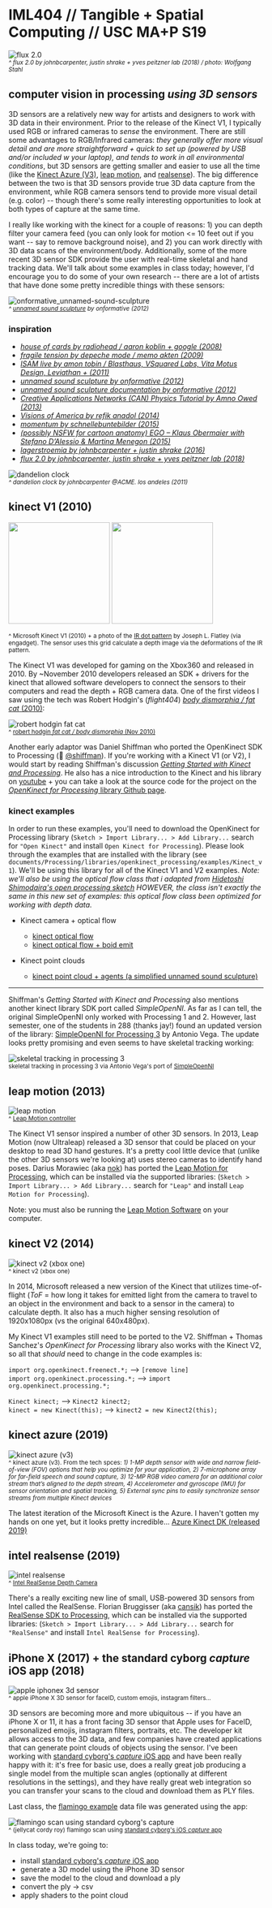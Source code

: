 # IML404 // Tangible + Spatial Computing // USC MA+P S19   

![flux 2.0](https://github.com/johnbcarpenter/USC_IML404_IMAGES/blob/master/images/flux2-munich.gif)  
<sup>_^ flux 2.0 by johnbcarpenter, justin shrake + yves peitzner lab (2018) / photo: Wolfgang Stahl_</sup>

## computer vision in processing *using 3D sensors* 
3D sensors are a relatively new way for artists and designers to work with 3D data in their environment.  Prior to the release of the Kinect V1, I typically used RGB or infrared cameras to _sense_ the environment. There are still some advantages to RGB/Infrared cameras: _they generally offer more visual detail and are more straightforward + quick to set up (powered by USB and/or included w your laptop), and tends to work in all environmental conditions_, but 3D sensors are getting smaller and easier to use all the time (like the [Kinect Azure (V3)](https://github.com/johnbcarpenter/USC_IML404/blob/master/notes_md/computer-vision-kinect.md#kinect-azure), [leap motion](https://github.com/johnbcarpenter/USC_IML404/blob/master/notes_md/computer-vision-kinect.md#leap-motion), and [realsense](https://github.com/johnbcarpenter/USC_IML404/blob/master/notes_md/computer-vision-kinect.md#intel-realsense)).  The big difference between the two is that 3D sensors provide true 3D data capture from the environment, while RGB camera sensors tend to provide more visual detail (e.g. color) -- though there's some really interesting opportunities to look at both types of capture at the same time. 

I really like working with the kinect for a couple of reasons: 1) you can depth filter your camera feed (you can only look for motion <= 10 feet out if you want -- say to remove background noise), and 2) you can work directly with 3D data scans of the environment/body.  Additionally, some of the more recent 3D sensor SDK provide the user with real-time skeletal and hand tracking data.  We'll talk about some examples in class today; however, I'd encourage you to do some of your own research -- there are a lot of artists that have done some pretty incredible things with these sensors:

![onformative_unnamed-sound-sculpture](https://github.com/johnbcarpenter/USC_IML404_IMAGES/blob/master/images/onformative_unnamed-sound-sculpture.gif)  
<sup>_^ [unnamed sound sculpture](https://vimeo.com/38874664) by onformative (2012)_</sup>

### inspiration
- _[house of cards by radiohead / aaron koblin + google (2008)](https://www.youtube.com/watch?v=8nTFjVm9sTQ)_
- _[fragile tension by depeche mode / memo akten (2009)](http://www.memo.tv/portfolio/depeche-mode-fragile-tension/)_
- _[ISAM live by amon tobin / Blasthaus, VSquared Labs, Vita Motus Design, Leviathan + (2011)](https://www.youtube.com/watch?v=WLrt7-kIgIM)_
- _[unnamed sound sculpture by onformative (2012)](https://vimeo.com/38874664)_
- _[unnamed sound sculpture documentation by onformative (2012)](https://vimeo.com/38850289)_
- _[Creative Applications Networks (CAN) Physics Tutorial by Amno Owed (2013)](https://vimeo.com/49516871)_
- _[Visions of America by refik anadol (2014)](www.refikanadol.com/works/visions-of-america-ameriques/)_
- _[momentum by schnellebuntebilder (2015)](https://vimeo.com/112193826)_
- _[(possibly NSFW for cartoon anatomy) EGO – Klaus Obermaier with Stefano D’Alessio & Martina Menegon (2015)](https://vimeo.com/119042339)_
- _[lagerstroemia by johnbcarpenter + justin shrake (2016)](http://johnbcarpenter.com/artworks/arboretum/index.html)_
- _[flux 2.0 by johnbcarpenter, justin shrake + yves peitzner lab (2018)](https://vimeo.com/265267071)_  

![dandelion clock](https://github.com/johnbcarpenter/USC_IML404_IMAGES/blob/master/images/dandelion.gif)  
<sup>_^ dandelion clock by johnbcarpenter @ACME. los andeles (2011)_</sup>

## kinect V1 (2010)
<p float="left">
  <img src="https://3er1viui9wo30pkxh1v2nh4w-wpengine.netdna-ssl.com/wp-content/uploads/2011/01/01-06Kinect_sm45C98477_Page.jpg" height="200" />
  <img src="https://o.aolcdn.com/images/dims?thumbnail=640%2C&quality=80&image_uri=http%3A%2F%2Fwww.blogcdn.com%2Fwww.engadget.com%2Fmedia%2F2010%2F11%2F101108-nightvision-01.jpg&client=amp-blogside-v2&signature=e6995e13185fd2580918f405113002bfb8d8ca8a" height="200" /> 
</p>   
<sup>^ Microsoft Kinect V1 (2010) + a photo of the <a href="https://www.engadget.com/2010/11/08/visualized-kinect-night-vision-lots-and-lots-and-lots-of-do/">IR dot pattern</a> by Joseph L. Flatley (via engadget).  The sensor uses this grid calculate a depth image via the deformations of the IR pattern. </sup>  

The Kinect V1 was developed for gaming on the Xbox360 and released in 2010. By ~November 2010 developers released an SDK + drivers for the kinect that allowed software developers to connect the sensors to their computers and read the depth + RGB camera data.  One of the first videos I saw using the tech was Robert Hodgin's (_flight404_) [_body dismorphia / fat cat_ (2010)](http://roberthodgin.com/portfolio/work/body-dysmorphia/): 

![robert hodgin fat cat](https://github.com/johnbcarpenter/USC_IML404_IMAGES/blob/master/images/hodgin_fatcat.gif)  
<sup>^ [robert hodgin _fat cat / body dismorphia_ (Nov 2010)](https://vimeo.com/17075378)</sup>  

Another early adaptor was Daniel Shiffman who ported the OpenKinect SDK to Processing (🙌 [@shiffman](https://github.com/shiffman)).  If you're working with a Kinect V1 (or V2), I would start by reading Shiffman's discussion [_Getting Started with Kinect and Processing_](https://shiffman.net/p5/kinect/). He also has a nice introduction to the Kinect and his library on [youtube](https://www.youtube.com/watch?v=QmVNgdapJJM) + you can take a look at the source code for the project on the [_OpenKinect for Processing_ library Github page](https://github.com/shiffman/OpenKinect-for-Processing).

### kinect examples
In order to run these examples, you'll need to download the OpenKinect for Processing library (`Sketch > Import Library... > Add Library...` search for `"Open Kinect"` and install `Open Kinect for Processing`).  Please look through the examples that are installed with the library (see `documents/Processing/libraries/openkinect_processing/examples/Kinect_v1`). We'll be using this library for all of the Kinect V1 and V2 examples. _Note: we'll also be using the optical flow class that i adapted from [Hidetoshi Shimodaira's open processing sketch](https://www.openprocessing.org/sketch/10435/) HOWEVER, the class isn't exactly the same in this new set of examples: this optical flow class been optimized for working with depth data._  

- Kinect camera + optical flow
  - [kinect optical flow](https://github.com/johnbcarpenter/USC_IML404/tree/master/KINECT/DepthThresholdOpticalFlow)
  - [kinect optical flow + boid emit](https://github.com/johnbcarpenter/USC_IML404/tree/master/KINECT/BoidEmit_DepthThresholdOpticalFlow) 

- Kinect point clouds
  - [kinect point cloud + agents (a simplified unnamed sound sculpture)](https://github.com/johnbcarpenter/USC_IML404/tree/master/KINECT/PointCloud_AgentSystem)

---
Shiffman's _Getting Started with Kinect and Processing_ also mentions another kinect library SDK port called _SimpleOpenNI_. As far as I can tell, the original SimpleOpenNI only worked with Processing 1 and 2. However, last semester, one of the students in 288 (thanks jay!) found an updated version of the library: [SimpleOpenNI for Processing 3](https://github.com/totovr/SimpleOpenNI) by Antonio Vega.  The update looks pretty promising and even seems to have skeletal tracking working:

![skeletal tracking in processing 3](https://github.com/totovr/SimpleOpenNI/raw/master/Assets/Kinect_V2_Tracking.gif)  
<sup>skeletal tracking in processing 3 via Antonio Vega's port of [SimpleOpenNI](https://github.com/totovr/SimpleOpenNI)</sup>

## leap motion (2013)
![leap motion](https://www.ultraleap.com/LMC/new/lmc_03.jpg)  
<sup>^ [Leap Motion controller](https://www.ultraleap.com/product/leap-motion-controller/)</sup>

The Kinect V1 sensor inspired a number of other 3D sensors.  In 2013, Leap Motion (now Ultraleap) released a 3D sensor that could be placed on your desktop to read 3D hand gestures.  It's a pretty cool little device that (unlike the other 3D sensors we're looking at) uses stereo cameras to identify hand poses. Darius Morawiec (aka [nok](https://github.com/nok)) has ported the [Leap Motion for Processing](https://github.com/nok/leap-motion-processing), which can be installed via the supported libraries: (`Sketch > Import Library... > Add Library...` search for `"Leap"` and install `Leap Motion for Processing`).

Note: you must also be running the [Leap Motion Software](https://developer.leapmotion.com/setup/desktop) on your computer.

## kinect V2 (2014)
![kinect v2 (xbox one)](https://lh3.googleusercontent.com/proxy/Bqk19JO_BAjkRPT6iBZovdH5u-iBYuAiRoiLJwyvGhzdmJ-TrnpYNi4LinUMC86a9UM06oka0o2uT4VONuqnp31c_OmEF8bXJc04LbOSjnmDqkufyiAk0qhNutYV7_C3_ZTeGfhgheJq7watd6jtaUQve1TkEkOwa6CdVRcou-8AHXuJug)  
<sup>^ kinect v2 (xbox one)</sup>

In 2014, Microsoft released a new version of the Kinect that utilizes time-of-flight (_ToF_ = how long it takes for emitted light from the camera to travel to an object in the environment and back to a sensor in the camera) to calculate depth. It also has a much higher sensing resolution of 1920x1080px (vs the original 640x480px).

My Kinect V1 examples still need to be ported to the V2.  Shiffman + Thomas Sanchez's _OpenKinect for Processing_ library also works with the Kinect V2, so all that _should_ need to change in the code examples is: 

`import org.openkinect.freenect.*;` --> `[remove line]`  
`import org.openkinect.processing.*;` --> `import org.openkinect.processing.*;`  

`Kinect kinect;` --> `Kinect2 kinect2;`  
`kinect = new Kinect(this);` --> `kinect2 = new Kinect2(this);`  
  
## kinect azure (2019)
![kinect azure (v3)](https://azurecomcdn.azureedge.net/cvt-33e25af8f7bf9bbdddccd99f7064830e91d5c0fbb67840a325b850e6bf267127/images/page/services/azure-kinect-dk/whats-inside.jpg)  
<sup>^ kinect azure (v3). From the tech spces: _1) 1-MP depth sensor with wide and narrow field-of-view (FOV) options that help you optimize for your application, 2) 7-microphone array for far-field speech and sound capture, 3) 12-MP RGB video camera for an additional color stream that’s aligned to the depth stream, 4) Accelerometer and gyroscope (IMU) for sensor orientation and spatial tracking, 5) External sync pins to easily synchronize sensor streams from multiple Kinect devices_</sup>

The latest iteration of the Microsoft Kinect is the Azure.  I haven't gotten my hands on one yet, but it looks pretty incredible... [Azure Kinect DK (released 2019)](https://azure.microsoft.com/en-us/services/kinect-dk/)
  
## intel realsense (2019)
![intel realsense](https://www.intel.com/content/dam/www/public/us/en/images/product/16x9/d435-realsense-camera-16x9.png.rendition.intel.web.480.270.png)   
<sup>^ [Intel RealSense Depth Camera](https://www.intelrealsense.com/stereo-depth/)</sup>

There's a really exciting new line of small, USB-powered 3D sensors from Intel called the RealSense.  Florian Bruggisser (aka [cansik](https://github.com/cansik)) has ported the [RealSense SDK to Processing](https://github.com/cansik/realsense-processing), which can be installed via the supported libraries: (`Sketch > Import Library... > Add Library...` search for `"RealSense"` and install `Intel RealSense for Processing`).

## iPhone X (2017) + the standard cyborg _capture_ iOS app (2018)
![apple iphonex 3d sensor](https://github.com/johnbcarpenter/USC_IML404_IMAGES/blob/master/images/apple_iphoneX_3Dsensor.png)  
<sup> ^ apple iPhone X 3D sensor for faceID, custom emojis, instagram filters...</sup>

3D sensors are becoming more and more ubiquitous -- if you have an iPhone X or 11, it has a front facing 3D sensor that Apple uses for FaceID, personalized emojis, instagram filters, portraits, etc. The developer kit allows access to the 3D data, and few companies have created applications that can generate point clouds of objects using the sensor.  I've been working with [standard cyborg's _capture_ iOS app](https://apps.apple.com/us/app/capture-3d-scan-anything/id1444183458) and have been really happy with it: it's free for basic use, does a really great job producing a single model from the multiple scan angles (optionally at different resolutions in the settings), and they have really great web integration so you can transfer your scans to the cloud and download them as PLY files.

Last class, the [flamingo example](https://github.com/johnbcarpenter/USC_IML404/blob/master/notes_md/datavis-csv-transform-sound.md#loading-csvs-using-loadtable) data file was generated using the app:

![flamingo scan using standard cyborg's capture](https://github.com/johnbcarpenter/USC_IML404_IMAGES/blob/master/images/FlamingoScan.png)  
<sup> ^ (jellycat cordy roy) flamingo scan using [standard cyborg's iOS *capture* app](https://www.standardcyborg.com/products/)</sup>

In class today, we're going to: 
- install [standard cyborg's _capture_ iOS app](https://apps.apple.com/us/app/capture-3d-scan-anything/id1444183458)
- generate a 3D model using the iPhone 3D sensor
- save the model to the cloud and download a ply 
- convert the ply -> csv
- apply shaders to the point cloud


